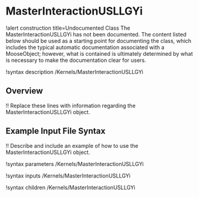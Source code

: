 # MasterInteractionUSLLGYi

!alert construction title=Undocumented Class
The MasterInteractionUSLLGYi has not been documented. The content listed below should be used as a starting point for
documenting the class, which includes the typical automatic documentation associated with a
MooseObject; however, what is contained is ultimately determined by what is necessary to make the
documentation clear for users.

!syntax description /Kernels/MasterInteractionUSLLGYi

## Overview

!! Replace these lines with information regarding the MasterInteractionUSLLGYi object.

## Example Input File Syntax

!! Describe and include an example of how to use the MasterInteractionUSLLGYi object.

!syntax parameters /Kernels/MasterInteractionUSLLGYi

!syntax inputs /Kernels/MasterInteractionUSLLGYi

!syntax children /Kernels/MasterInteractionUSLLGYi
